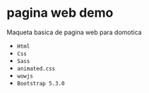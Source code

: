 # pagina web demo

Maqueta basica de pagina web para domotica

* ``Html``
* ``Css``
* ``Sass ``
* ``animated.css``
* ``wowjs``
* ``Bootstrap 5.3.0 ``


